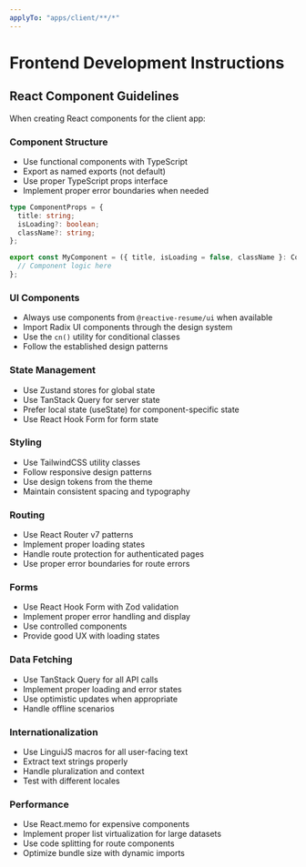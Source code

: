 ```yaml
---
applyTo: "apps/client/**/*"
---
```


# Frontend Development Instructions

## React Component Guidelines

When creating React components for the client app:

### Component Structure
- Use functional components with TypeScript
- Export as named exports (not default)
- Use proper TypeScript props interface
- Implement proper error boundaries when needed

```typescript
type ComponentProps = {
  title: string;
  isLoading?: boolean;
  className?: string;
};

export const MyComponent = ({ title, isLoading = false, className }: ComponentProps) => {
  // Component logic here
};
```

### UI Components
- Always use components from `@reactive-resume/ui` when available
- Import Radix UI components through the design system
- Use the `cn()` utility for conditional classes
- Follow the established design patterns

### State Management
- Use Zustand stores for global state
- Use TanStack Query for server state
- Prefer local state (useState) for component-specific state
- Use React Hook Form for form state

### Styling
- Use TailwindCSS utility classes
- Follow responsive design patterns
- Use design tokens from the theme
- Maintain consistent spacing and typography

### Routing
- Use React Router v7 patterns
- Implement proper loading states
- Handle route protection for authenticated pages
- Use proper error boundaries for route errors

### Forms
- Use React Hook Form with Zod validation
- Implement proper error handling and display
- Use controlled components
- Provide good UX with loading states

### Data Fetching
- Use TanStack Query for all API calls
- Implement proper loading and error states
- Use optimistic updates when appropriate
- Handle offline scenarios

### Internationalization
- Use LinguiJS macros for all user-facing text
- Extract text strings properly
- Handle pluralization and context
- Test with different locales

### Performance
- Use React.memo for expensive components
- Implement proper list virtualization for large datasets
- Use code splitting for route components
- Optimize bundle size with dynamic imports
